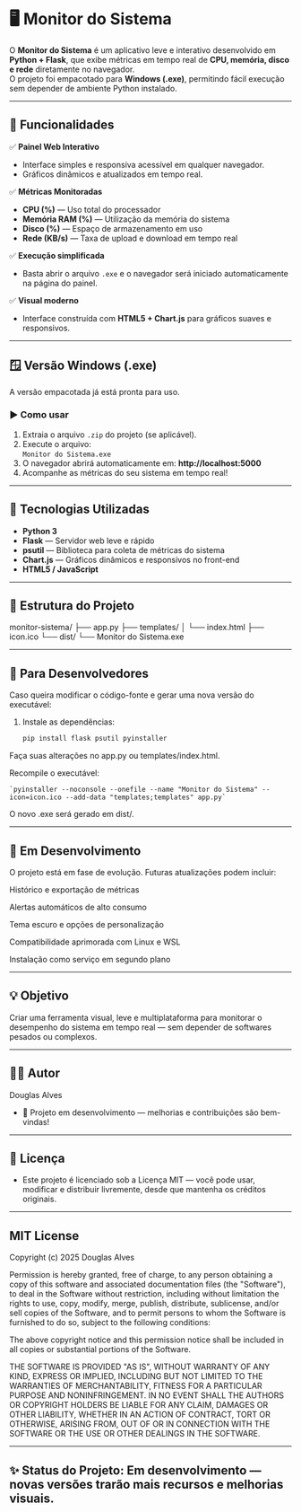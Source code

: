 # 🖥️ Monitor do Sistema

O **Monitor do Sistema** é um aplicativo leve e interativo desenvolvido em **Python + Flask**, que exibe métricas em tempo real de **CPU, memória, disco e rede** diretamente no navegador.  
O projeto foi empacotado para **Windows (.exe)**, permitindo fácil execução sem depender de ambiente Python instalado.

---

## 🚀 Funcionalidades

✅ **Painel Web Interativo**
- Interface simples e responsiva acessível em qualquer navegador.  
- Gráficos dinâmicos e atualizados em tempo real.  

✅ **Métricas Monitoradas**
- **CPU (%)** — Uso total do processador  
- **Memória RAM (%)** — Utilização da memória do sistema  
- **Disco (%)** — Espaço de armazenamento em uso  
- **Rede (KB/s)** — Taxa de upload e download em tempo real  

✅ **Execução simplificada**
- Basta abrir o arquivo `.exe` e o navegador será iniciado automaticamente na página do painel.

✅ **Visual moderno**
- Interface construída com **HTML5 + Chart.js** para gráficos suaves e responsivos.  

---

## 🪟 Versão Windows (.exe)

A versão empacotada já está pronta para uso.

### ▶️ Como usar

1. Extraia o arquivo `.zip` do projeto (se aplicável).  
2. Execute o arquivo:  
    `Monitor do Sistema.exe`
3. O navegador abrirá automaticamente em:
    **http://localhost:5000**
4. Acompanhe as métricas do seu sistema em tempo real!

---

## 🧠 Tecnologias Utilizadas

- **Python 3**
- **Flask** — Servidor web leve e rápido  
- **psutil** — Biblioteca para coleta de métricas do sistema  
- **Chart.js** — Gráficos dinâmicos e responsivos no front-end  
- **HTML5 / JavaScript**

---

## 🧩 Estrutura do Projeto

monitor-sistema/
├── app.py
├── templates/
│ └── index.html
├── icon.ico
└── dist/
└── Monitor do Sistema.exe


---

## 🧰 Para Desenvolvedores

Caso queira modificar o código-fonte e gerar uma nova versão do executável:

1. Instale as dependências:
   ```bash
   pip install flask psutil pyinstaller

Faça suas alterações no app.py ou templates/index.html.

Recompile o executável:

    `pyinstaller --noconsole --onefile --name "Monitor do Sistema" --icon=icon.ico --add-data "templates;templates" app.py`

O novo .exe será gerado em dist/.


---

## 🧭 Em Desenvolvimento

O projeto está em fase de evolução.
Futuras atualizações podem incluir:

Histórico e exportação de métricas

Alertas automáticos de alto consumo

Tema escuro e opções de personalização

Compatibilidade aprimorada com Linux e WSL

Instalação como serviço em segundo plano


---

## 💡 Objetivo

Criar uma ferramenta visual, leve e multiplataforma para monitorar o desempenho do sistema em tempo real — sem depender de softwares pesados ou complexos.


---

## 👨‍💻 Autor

Douglas Alves
- 📅 Projeto em desenvolvimento — melhorias e contribuições são bem-vindas!


---

## 📜 Licença

- Este projeto é licenciado sob a Licença MIT — você pode usar, modificar e distribuir livremente, desde que mantenha os créditos originais.


---

## MIT License

Copyright (c) 2025 Douglas Alves

Permission is hereby granted, free of charge, to any person obtaining a copy
of this software and associated documentation files (the "Software"), to deal
in the Software without restriction, including without limitation the rights
to use, copy, modify, merge, publish, distribute, sublicense, and/or sell
copies of the Software, and to permit persons to whom the Software is
furnished to do so, subject to the following conditions:

The above copyright notice and this permission notice shall be included in
all copies or substantial portions of the Software.

THE SOFTWARE IS PROVIDED "AS IS", WITHOUT WARRANTY OF ANY KIND, EXPRESS OR
IMPLIED, INCLUDING BUT NOT LIMITED TO THE WARRANTIES OF MERCHANTABILITY,
FITNESS FOR A PARTICULAR PURPOSE AND NONINFRINGEMENT. IN NO EVENT SHALL THE
AUTHORS OR COPYRIGHT HOLDERS BE LIABLE FOR ANY CLAIM, DAMAGES OR OTHER
LIABILITY, WHETHER IN AN ACTION OF CONTRACT, TORT OR OTHERWISE, ARISING FROM,
OUT OF OR IN CONNECTION WITH THE SOFTWARE OR THE USE OR OTHER DEALINGS IN
THE SOFTWARE.


---

## ✨ Status do Projeto: Em desenvolvimento — novas versões trarão mais recursos e melhorias visuais.